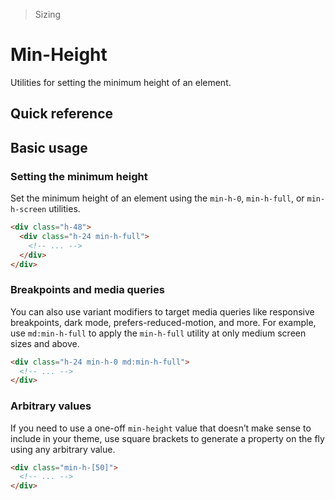 > Sizing

# Min-Height
Utilities for setting the minimum height of an element.

## Quick reference

<qr-table />

## Basic usage
### Setting the minimum height
Set the minimum height of an element using the `min-h-0`, `min-h-full`, or `min-h-screen` utilities.

```html
<div class="h-48">
  <div class="h-24 min-h-full">
    <!-- ... -->
  </div>
</div>
```

### Breakpoints and media queries
You can also use variant modifiers to target media queries like responsive breakpoints, dark mode, prefers-reduced-motion, and more. For example, use `md:min-h-full` to apply the `min-h-full` utility at only medium screen sizes and above.

```html
<div class="h-24 min-h-0 md:min-h-full">
  <!-- ... -->
</div>
```

### Arbitrary values
If you need to use a one-off `min-height` value that doesn’t make sense to include in your theme, use square brackets to generate a property on the fly using any arbitrary value.

```html
<div class="min-h-[50]">
  <!-- ... -->
</div>
```

